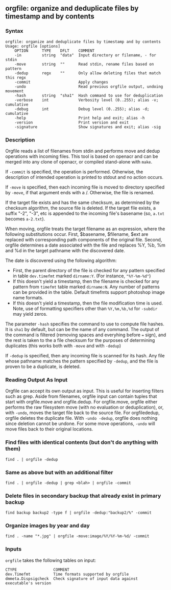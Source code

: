## orgfile: organize and deduplicate files by timestamp and by contents



### Syntax

```
orgfile: organize and deduplicate files by timestamp and by contents
Usage: orgfile [options]
    OPTION      TYPE    DFLT    COMMENT
    -in         string  "data"  Input directory or filename, - for stdin
    -move       string  ""      Read stdin, rename files based on pattern
    -dedup      regx    ""      Only allow deleting files that match this regx
    -commit                     Apply changes
    -undo                       Read previous orgfile output, undoing movement
    -hash       string  "sha1"  Hash command to use for deduplication
    -verbose    int             Verbosity level (0..255); alias -v; cumulative
    -debug      int             Debug level (0..255); alias -d; cumulative
    -help                       Print help and exit; alias -h
    -version                    Print version and exit
    -signature                  Show signatures and exit; alias -sig

```

### Description

Orgfile reads a list of filenames from stdin and performs move and dedup operations with
incoming files. 
This tool is based on openacr and can be merged into any clone of openacr, or compiled stand-alone
with `make`.

If `-commit` is specified, the operation is performed. Otherwise, the description of intended
operation is printed to stdout and no action occurs.

If `-move` is specified, then each incoming file is moved to directory specified by `-move`, if that
argument ends with a /. Otherwise, the file is renamed.

If the target file exists and has the same checksum, as determined by the checksum algorithm, the source file is deleted.
If the target file exists, a suffix "-2", "-3", etc is appended 
to the incoming file's basename (so, `a.txt` becomes `a-2.txt`).

When moving, orgfile treats the target filename as an expression, where the following substitutions occur.
First, $basename, $filename, $ext are replaced with corresponding path components of the original file.
Second, orgfile determines a date associated with the file and replaces %Y, %b, %m and %d in the target pathname
with the discovered date.

The date is discovered using the following algorithm:
- First, the parent directory of the file is checked for any pattern specified in table `dev.timefmt` marked `dirname:Y`.
(For instance, `"%Y-%m-%d"`)
- If this doesn't yield a timestamp, then the filename is checked for any pattern from `timefmt` table marked `dirname:N`.
Any number of patterns can be provided in the table. Default timefmts support photoshop image name formats.
- If this doesn't yield a timestamp, then the file modification time is used.
Note, use of formatting specifiers other than `%Y,%m,%b,%d` for `-subdir` may
yield zeros.

The parameter `-hash` specifies the command to use to compute file hashes. It is `sha1` by default, but can
be the name of any command. The output of the command is filtered (removing spaces and everyhing before `=` sign),
and the rest is taken to the a file checksum for the purposes of determining duplicates (this works both
with `-move` and with `-dedup`)

If `-dedup` is specified, then any incoming file is scanned for its hash.
Any file whose pathname matches the pattern specified by `-dedup`, and the file is proven to be a duplicate,
is deleted.

### Reading Output As Input

Orgfile can accept its own output as input. This is useful for inserting filters such as grep.
Aside from filenames, orgfile input can contain tuples that start with orgfile.move and orgfile.dedup.
For orgfile.move, orgfile either performs the raw filesystem move (with no evaluation or deduplication), or, with 
`-undo`, moves the target file back to the source file.
For orgfilededup, orgfile deletes the duplicate file. With `-undo -dedup`, orgfile does nothing
since deletion cannot be undone.
For some move operations, `-undo` will move files back to their original locations.

### Find files with identical contents (but don't do anything with them)

```
find . | orgfile -dedup
```

### Same as above but with an additional filter

```
find . | orgfile -dedup | grep <blah> | orgfile -commit
```

### Delete files in secondary backup that already exist in primary backup

```
find backup backup2 -type f | orgfile -dedup:"backup2/%" -commit
```

### Organize images by year and day

```
find . -name "*.jpg" | orgfile -move:image/%Y/%Y-%m-%d/ -commit
```

### Inputs

`orgfile` takes the following tables on input:
```
CTYPE                COMMENT
dev.Timefmt          Time formats supported by orgfile
dmmeta.Dispsigcheck  Check signature of input data against executable's version
```

